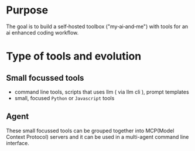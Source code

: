 # Purpose

The goal is to build a self‑hosted toolbox ("my‑ai‑and‑me") with tools for an ai enhanced coding workflow.

# Type of tools and evolution

## Small focussed tools

- command line tools, scripts that uses llm ( via llm cli ), prompt templates
- small, focused `Python` or `Javascript` tools

## Agent

These small focussed tools can be grouped together into MCP(Model Context Protocol) servers and it can be used in a multi-agent command line interface.
